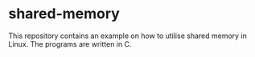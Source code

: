 # shared-memory

This repository contains an example on how to utilise shared memory in Linux. The programs are written in C.
